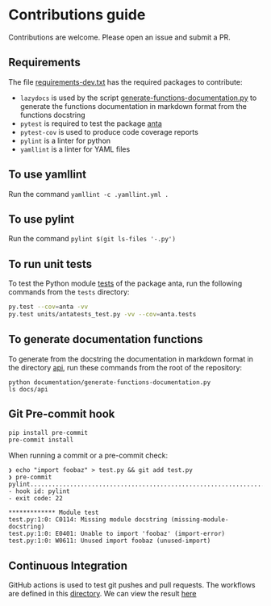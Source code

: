 # Contributions guide

Contributions are welcome.
Please open an issue and submit a PR.

## Requirements

The file [requirements-dev.txt](requirements-dev.txt) has the required packages to contribute:

- `lazydocs` is used by the script [generate-functions-documentation.py](docs/generate-functions-documentation.py) to generate the functions documentation in markdown format from the functions docstring
- `pytest` is required to test the package [anta](anta)
- `pytest-cov` is used to produce code coverage reports
- `pylint` is a linter for python
- `yamllint` is a linter for YAML files

## To use yamllint

Run the command `yamllint -c .yamllint.yml .`

## To use pylint

Run the command `pylint $(git ls-files '-.py')`

## To run unit tests

To test the Python module [tests](anta/tests.py) of the package anta, run the following commands from the `tests` directory:

```bash
py.test --cov=anta -vv
py.test units/antatests_test.py -vv --cov=anta.tests
```

## To generate documentation functions

To generate from the docstring the documentation in markdown format in the directory [api](docs/api), run these commands from the root of the repository:

```shell
python documentation/generate-functions-documentation.py
ls docs/api
```

## Git Pre-commit hook

```bash
pip install pre-commit
pre-commit install
```

When running a commit or a pre-commit check:

```
❯ echo "import foobaz" > test.py && git add test.py
❯ pre-commit
pylint...................................................................Failed
- hook id: pylint
- exit code: 22

************* Module test
test.py:1:0: C0114: Missing module docstring (missing-module-docstring)
test.py:1:0: E0401: Unable to import 'foobaz' (import-error)
test.py:1:0: W0611: Unused import foobaz (unused-import)
```

## Continuous Integration

GitHub actions is used to test git pushes and pull requests. The workflows are defined in this [directory](.github/workflows).
We can view the result [here](https://github.com/arista-netdevops-community/network-test-automation/actions)
